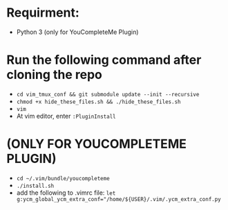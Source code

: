 # Requirment:
- Python 3 (only for YouCompleteMe Plugin)

# Run the following command after cloning the repo
- `cd vim_tmux_conf && git submodule update --init --recursive`
- `chmod +x hide_these_files.sh && ./hide_these_files.sh`
- `vim`
- At vim editor, enter `:PluginInstall`

# (ONLY FOR YOUCOMPLETEME PLUGIN)
- `cd ~/.vim/bundle/youcompleteme`
- `./install.sh`
- add the following to .vimrc file: `let g:ycm_global_ycm_extra_conf="/home/${USER}/.vim/.ycm_extra_conf.py`
